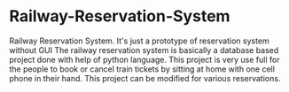 # Railway-Reservation-System
Railway Reservation System. It's just a prototype of reservation system without GUI
The railway reservation system is basically a database based project done with help of python language. This project is very use full for the people to book or cancel train tickets by sitting at home with one cell phone in their hand. This project can be modified for various reservations.
